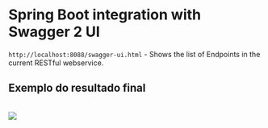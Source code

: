 # Spring Boot integration with Swagger 2 UI

`http://localhost:8088/swagger-ui.html` - Shows the list of Endpoints in the current RESTful webservice.
<br>
## Exemplo do resultado final

<br>
<img src="https://github.com/isaccanedo/spring-boot-swagger/tree/master/src/main/resources/img/swagger2.jpg">
